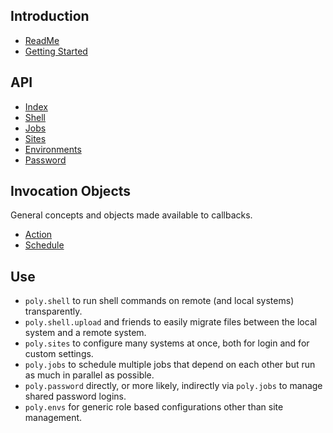 ## Introduction

* [ReadMe](readme.html)
* [Getting Started](gettingstarted.html)

## API

* [Index](api/index.html)
* [Shell](api/shell.html)
* [Jobs](api/jobs.html)
* [Sites](api/sites.html)
* [Environments](api/envs.html)
* [Password](api/password.html)

## Invocation Objects

General concepts and objects made available to callbacks.

* [Action](api/action.html)
* [Schedule](api/schedule.html)

## Use

* `poly.shell` to run shell commands on remote (and local systems)
transparently.
* `poly.shell.upload` and friends to easily migrate files between the local
system and a remote system.
* `poly.sites` to configure many systems at once, both for login and
for custom settings.
* `poly.jobs` to schedule multiple jobs that depend on each other but
run as much in parallel as possible.
* `poly.password` directly, or more likely, indirectly via `poly.jobs`
to manage shared password logins.
* `poly.envs` for generic role based configurations other than site
management.

